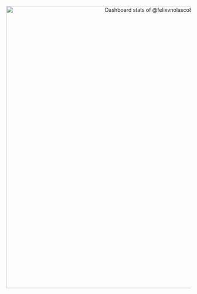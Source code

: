 <!--
**felixvnolasco84/felixvnolasco84** is a ✨ _special_ ✨ repository because its `README.md` (this file) appears on your GitHub profile.

Here are some ideas to get you started:

- 🔭 I’m currently working on ...
- 🌱 I’m currently learning ...
- 👯 I’m looking to collaborate on ...
- 🤔 I’m looking for help with ...
- 💬 Ask me about ...
- 📫 How to reach me: ...
- 😄 Pronouns: ...
- ⚡ Fun fact: ...
-->

<!-- Copy-paste in your Readme.md file -->

<a href="https://next.ossinsight.io/widgets/official/compose-user-dashboard-stats?user_id=139266401" target="_blank" style="display: block" align="center">
  <picture>
    <source media="(prefers-color-scheme: dark)" srcset="https://next.ossinsight.io/widgets/official/compose-user-dashboard-stats/thumbnail.png?user_id=139266401&image_size=auto&color_scheme=dark" width="771" height="auto">
    <img alt="Dashboard stats of @felixvnolasco84" src="https://next.ossinsight.io/widgets/official/compose-user-dashboard-stats/thumbnail.png?user_id=139266401&image_size=auto&color_scheme=light" width="771" height="auto">
  </picture>
</a>

<!-- Made with [OSS Insight](https://ossinsight.io/) -->
